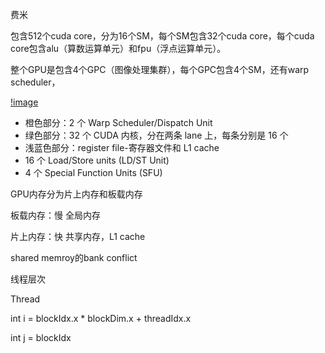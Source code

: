 费米

包含512个cuda core，分为16个SM，每个SM包含32个cuda core，每个cuda core包含alu（算数运算单元）和fpu（浮点运算单元）。

整个GPU是包含4个GPC（图像处理集群），每个GPC包含4个SM，还有warp scheduler，

[!image](https://pic2.zhimg.com/80/v2-5aaf90a4f9cb41af90833a978d735c89_720w.webp)

* 橙色部分：2 个 Warp Scheduler/Dispatch Unit
* 绿色部分：32 个 CUDA 内核，分在两条 lane 上，每条分别是 16 个
* 浅蓝色部分：register file-寄存器文件和 L1 cache
* 16 个 Load/Store units (LD/ST Unit)
* 4 个 Special Function Units (SFU)



GPU内存分为片上内存和板载内存

板载内存：慢 全局内存

片上内存：快 共享内存，L1 cache


shared memroy的bank conflict


线程层次

Thread

int i = blockIdx.x * blockDim.x + threadIdx.x

int j = blockIdx
